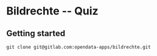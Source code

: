 # Bildrechte -- Quiz

## Getting started

```
git clone git@gitlab.com:opendata-apps/bildrechte.git

```
